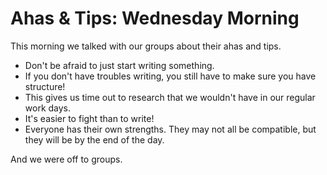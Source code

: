 # Ahas & Tips: Wednesday Morning

This morning we talked with our groups about their ahas and tips.

* Don't be afraid to just start writing something.
* If you don't have troubles writing, you still have to make sure you have structure!
* This gives us time out to research that we wouldn't have in our regular work days.
* It's easier to fight than to write!
* Everyone has their own strengths. They may not all be compatible, but they will be by the end of the day.

And we were off to groups.
